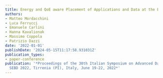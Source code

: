 ```yaml
---
title: Energy and QoE aware Placement of Applications and Data at the Edge
authors:
- Matteo Mordacchini
- Luca Ferrucci
- Emanuele Carlini
- Hanna Kavalionak
- Massimo Coppola
- Patrizio Dazzi
date: '2022-01-01'
publishDate: '2024-05-15T11:17:58.931031Z'
publication_types:
- paper-conference
publication: '*Proceedings of the 30th Italian Symposium on Advanced Database Systems,
  SEBD 2022, Tirrenia (PI), Italy, June 19-22, 2022*'
---
```

